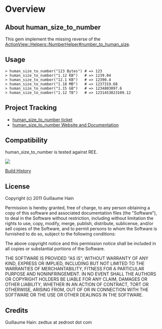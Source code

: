 Overview
========

About human\_size\_to\_number
-----------------------------

This gem implement the missing reverse of the [ActionView::Helpers::NumberHelper#number\_to\_human\_size](http://apidock.com/rails/ActionView/Helpers/NumberHelper/number_to_human_size).

Usage
-----

    > human_size_to_number("123 Bytes") # => 123
    > human_size_to_number("1.12 KB")   # => 1239.04
    > human_size_to_number("12.1 KB")   # => 12390.4
    > human_size_to_number("1.18 MB")   # => 1237319.68
    > human_size_to_number("1.15 GB")   # => 1234803097.6
    > human_size_to_number("1.12 TB")   # => 1231453023109.12

Project Tracking
----------------

* [human\_size\_to\_number ticket](https://github.com/zedtux/human_size_to_number/issues)
* [human\_size\_to\_number Website and Documentation](https://github.com/zedtux/human_size_to_number/wiki)

Compatibility
-------------

human\_size\_to\_number is tested against REE.

<img src="https://travis-ci.org/zedtux/human_size_to_number.png?branch=master&.png"/>

[Build History](http://travis-ci.org/zedtux/human_size_to_number)


License
-------

Copyright (c) 2011 Guillaume Hain

Permission is hereby granted, free of charge, to any person obtaining
a copy of this software and associated documentation files (the
"Software"), to deal in the Software without restriction, including
without limitation the rights to use, copy, modify, merge, publish,
distribute, sublicense, and/or sell copies of the Software, and to
permit persons to whom the Software is furnished to do so, subject to
the following conditions:

The above copyright notice and this permission notice shall be
included in all copies or substantial portions of the Software.

THE SOFTWARE IS PROVIDED "AS IS", WITHOUT WARRANTY OF ANY KIND,
EXPRESS OR IMPLIED, INCLUDING BUT NOT LIMITED TO THE WARRANTIES OF
MERCHANTABILITY, FITNESS FOR A PARTICULAR PURPOSE AND
NONINFRINGEMENT. IN NO EVENT SHALL THE AUTHORS OR COPYRIGHT HOLDERS BE
LIABLE FOR ANY CLAIM, DAMAGES OR OTHER LIABILITY, WHETHER IN AN ACTION
OF CONTRACT, TORT OR OTHERWISE, ARISING FROM, OUT OF OR IN CONNECTION
WITH THE SOFTWARE OR THE USE OR OTHER DEALINGS IN THE SOFTWARE.

Credits
-------

Guillaume Hain: zedtux at zedroot dot com
